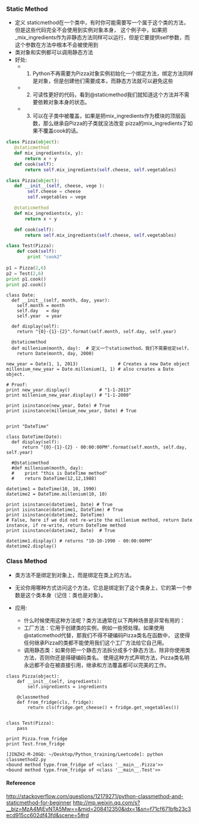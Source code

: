 ### Static Method
* 定义 staticmethod在一个类中，有时你可能需要写一个属于这个类的方法，但是这些代码完全不会使用到实例对象本身，
这个例子中，如果把_mix_ingredients作为非静态方法同样可以运行，但是它要提供self参数，而这个参数在方法中根本不会被使用到
* 类对象和实例都可以调用静态方法
* 好处:
    * 1. Python不再需要为Pizza对象实例初始化一个绑定方法，绑定方法同样是对象，但是创建他们需要成本，而静态方法就可以避免这些
    * 2. 可读性更好的代码，看到@staticmethod我们就知道这个方法并不需要依赖对象本身的状态。
    * 3. 可以在子类中被覆盖，如果是把mix_ingredients作为模块的顶层函数，那么继承自Pizza的子类就没法改变
         pizza的mix_ingredients了如果不覆盖cook的话。

```python
class Pizza(object):
   @staticmethod
   def mix_ingredients(x, y):
       return x + y
   def cook(self):
       return self.mix_ingredients(self.cheese, self.vegetables)
```

```python
class Pizza(object):
   def __init__(self, cheese, vege ):
        self.cheese = cheese
        self.vegetables = vege

   @staticmethod
   def mix_ingredients(x, y):       
       return x + y

   def cook(self):
       return self.mix_ingredients(self.cheese, self.vegetables)

class Test(Pizza):
    def cook(self):
        print "cook2"
    
p1 = Pizza(2,6)
p2 = Test(2,6)
print p1.cook()
print p2.cook() 
```

```
class Date:
  def __init__(self, month, day, year):
    self.month = month
    self.day   = day
    self.year  = year

  def display(self):
    return "{0}-{1}-{2}".format(self.month, self.day, self.year)

  @staticmethod
  def millenium(month, day):  # 定义一个staticmethod，我们不需要给定self，
    return Date(month, day, 2000)

new_year = Date(1, 1, 2013)               # Creates a new Date object
millenium_new_year = Date.millenium(1, 1) # also creates a Date object. 

# Proof:
print new_year.display()           # "1-1-2013"
print millenium_new_year.display() # "1-1-2000"

print isinstance(new_year, Date) # True
print isinstance(millenium_new_year, Date) # True


print "DateTime"

class DateTime(Date):
  def display(self):
      return "{0}-{1}-{2} - 00:00:00PM".format(self.month, self.day, self.year)

  #@staticmethod
  #def millenium(month, day):
  #    print "this is DateTime method"  
  #    return DateTime(12,12,1988)

datetime1 = DateTime(10, 10, 1990)
datetime2 = DateTime.millenium(10, 10)

print isinstance(datetime1, Date) # True
print isinstance(datetime1, DateTime) # True
print isinstance(datetime2, DateTime) 
# False, here if we did not re-write the millenium method, return Date instance, if re-write, return DateTime method 
print isinstance(datetime2, Date)  # True

datetime1.display() # returns "10-10-1990 - 00:00:00PM"
datetime2.display()
```

### Class Method
* 类方法不是绑定到对象上，而是绑定在类上的方法。
* 无论你用哪种方式访问这个方法，它总是绑定到了这个类身上，它的第一个参数是这个类本身（记住：类也是对象）。

* 应用:
    * 什么时候使用这种方法呢？类方法通常在以下两种场景是非常有用的：
    * 工厂方法：它用于创建类的实例，例如一些预处理。如果使用@staticmethod代替，那我们不得不硬编码Pizza类名在函数中，
    这使得任何继承Pizza的类都不能使用我们这个工厂方法给它自己用。
    * 调用静态类：如果你把一个静态方法拆分成多个静态方法，除非你使用类方法，否则你还是得硬编码类名。
    使用这种方式声明方法，Pizza类名明永远都不会在被直接引用，继承和方法覆盖都可以完美的工作。

```
class Pizza(object):
    def __init__(self, ingredients):
        self.ingredients = ingredients

    @classmethod
    def from_fridge(cls, fridge):
        return cls(fridge.get_cheese() + fridge.get_vegetables())


class Test(Pizza):
    pass

print Pizza.from_fridge
print Test.from_fridge

[JINZH2-M-20GQ: ~/Desktop/Python_training/Leetcode]: python classmethod2.py 
<bound method type.from_fridge of <class '__main__.Pizza'>>
<bound method type.from_fridge of <class '__main__.Test'>>
```


#### Refereence
http://stackoverflow.com/questions/12179271/python-classmethod-and-staticmethod-for-beginner
http://mp.weixin.qq.com/s?__biz=MzA4MjEyNTA5Mw==&mid=208412350&idx=1&sn=f71cf671bfb23c3ecd915cc602df43fd&scene=5#rd
